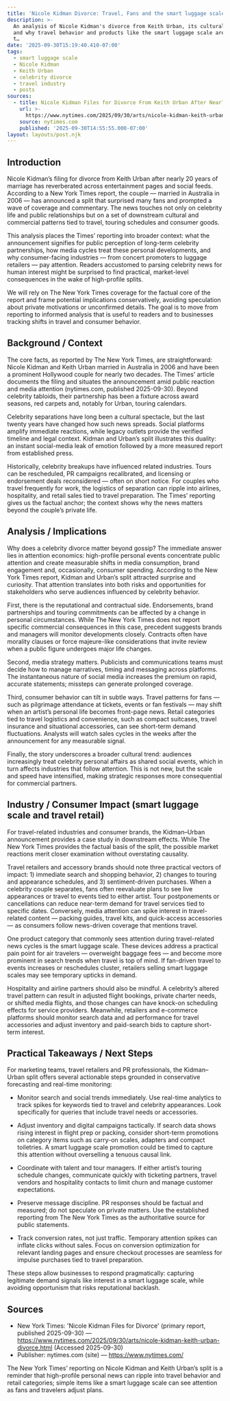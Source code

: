 ```yaml
---
title: 'Nicole Kidman Divorce: Travel, Fans and the smart luggage scale trend'
description: >-
  An analysis of Nicole Kidman's divorce from Keith Urban, its cultural fallout
  and why travel behavior and products like the smart luggage scale are part of
  t…
date: '2025-09-30T15:19:40.410-07:00'
tags:
  - smart luggage scale
  - Nicole Kidman
  - Keith Urban
  - celebrity divorce
  - travel industry
  - posts
sources:
  - title: Nicole Kidman Files for Divorce From Keith Urban After Nearly 20 Years
    url: >-
      https://www.nytimes.com/2025/09/30/arts/nicole-kidman-keith-urban-divorce.html
    source: nytimes.com
    published: '2025-09-30T14:55:55.000-07:00'
layout: layouts/post.njk
---
```


## Introduction

Nicole Kidman’s filing for divorce from Keith Urban after nearly 20 years of marriage has reverberated across entertainment pages and social feeds. According to a New York Times report, the couple — married in Australia in 2006 — has announced a split that surprised many fans and prompted a wave of coverage and commentary. The news touches not only on celebrity life and public relationships but on a set of downstream cultural and commercial patterns tied to travel, touring schedules and consumer goods. 

This analysis places the Times’ reporting into broader context: what the announcement signifies for public perception of long-term celebrity partnerships, how media cycles treat these personal developments, and why consumer-facing industries — from concert promoters to luggage retailers — pay attention. Readers accustomed to parsing celebrity news for human interest might be surprised to find practical, market-level consequences in the wake of high-profile splits. 

We will rely on The New York Times coverage for the factual core of the report and frame potential implications conservatively, avoiding speculation about private motivations or unconfirmed details. The goal is to move from reporting to informed analysis that is useful to readers and to businesses tracking shifts in travel and consumer behavior.

## Background / Context

The core facts, as reported by The New York Times, are straightforward: Nicole Kidman and Keith Urban married in Australia in 2006 and have been a prominent Hollywood couple for nearly two decades. The Times’ article documents the filing and situates the announcement amid public reaction and media attention (nytimes.com, published 2025-09-30). Beyond celebrity tabloids, their partnership has been a fixture across award seasons, red carpets and, notably for Urban, touring calendars. 

Celebrity separations have long been a cultural spectacle, but the last twenty years have changed how such news spreads. Social platforms amplify immediate reactions, while legacy outlets provide the verified timeline and legal context. Kidman and Urban’s split illustrates this duality: an instant social-media leak of emotion followed by a more measured report from established press. 

Historically, celebrity breakups have influenced related industries. Tours can be rescheduled, PR campaigns recalibrated, and licensing or endorsement deals reconsidered — often on short notice. For couples who travel frequently for work, the logistics of separation can ripple into airlines, hospitality, and retail sales tied to travel preparation. The Times’ reporting gives us the factual anchor; the context shows why the news matters beyond the couple’s private life.

## Analysis / Implications

Why does a celebrity divorce matter beyond gossip? The immediate answer lies in attention economics: high-profile personal events concentrate public attention and create measurable shifts in media consumption, brand engagement and, occasionally, consumer spending. According to the New York Times report, Kidman and Urban’s split attracted surprise and curiosity. That attention translates into both risks and opportunities for stakeholders who serve audiences influenced by celebrity behavior. 

First, there is the reputational and contractual side. Endorsements, brand partnerships and touring commitments can be affected by a change in personal circumstances. While The New York Times does not report specific commercial consequences in this case, precedent suggests brands and managers will monitor developments closely. Contracts often have morality clauses or force majeure-like considerations that invite review when a public figure undergoes major life changes. 

Second, media strategy matters. Publicists and communications teams must decide how to manage narratives, timing and messaging across platforms. The instantaneous nature of social media increases the premium on rapid, accurate statements; missteps can generate prolonged coverage. 

Third, consumer behavior can tilt in subtle ways. Travel patterns for fans — such as pilgrimage attendance at tickets, events or fan festivals — may shift when an artist’s personal life becomes front-page news. Retail categories tied to travel logistics and convenience, such as compact suitcases, travel insurance and situational accessories, can see short-term demand fluctuations. Analysts will watch sales cycles in the weeks after the announcement for any measurable signal. 

Finally, the story underscores a broader cultural trend: audiences increasingly treat celebrity personal affairs as shared social events, which in turn affects industries that follow attention. This is not new, but the scale and speed have intensified, making strategic responses more consequential for commercial partners.

## Industry / Consumer Impact (smart luggage scale and travel retail)

For travel-related industries and consumer brands, the Kidman–Urban announcement provides a case study in downstream effects. While The New York Times provides the factual basis of the split, the possible market reactions merit closer examination without overstating causality. 

Travel retailers and accessory brands should note three practical vectors of impact: 1) immediate search and shopping behavior, 2) changes to touring and appearance schedules, and 3) sentiment-driven purchases. When a celebrity couple separates, fans often reevaluate plans to see live appearances or travel to events tied to either artist. Tour postponements or cancellations can reduce near-term demand for travel services tied to specific dates. Conversely, media attention can spike interest in travel-related content — packing guides, travel kits, and quick-access accessories — as consumers follow news-driven coverage that mentions travel. 

One product category that commonly sees attention during travel-related news cycles is the smart luggage scale. These devices address a practical pain point for air travelers — overweight baggage fees — and become more prominent in search trends when travel is top of mind. If fan-driven travel to events increases or reschedules cluster, retailers selling smart luggage scales may see temporary upticks in demand. 

Hospitality and airline partners should also be mindful. A celebrity’s altered travel pattern can result in adjusted flight bookings, private charter needs, or shifted media flights, and those changes can have knock-on scheduling effects for service providers. Meanwhile, retailers and e-commerce platforms should monitor search data and ad performance for travel accessories and adjust inventory and paid-search bids to capture short-term interest.

## Practical Takeaways / Next Steps

For marketing teams, travel retailers and PR professionals, the Kidman–Urban split offers several actionable steps grounded in conservative forecasting and real-time monitoring: 

- Monitor search and social trends immediately. Use real-time analytics to track spikes for keywords tied to travel and celebrity appearances. Look specifically for queries that include travel needs or accessories. 

- Adjust inventory and digital campaigns tactically. If search data shows rising interest in flight prep or packing, consider short-term promotions on category items such as carry-on scales, adapters and compact toiletries. A smart luggage scale promotion could be timed to capture this attention without overselling a tenuous causal link. 

- Coordinate with talent and tour managers. If either artist’s touring schedule changes, communicate quickly with ticketing partners, travel vendors and hospitality contacts to limit churn and manage customer expectations. 

- Preserve message discipline. PR responses should be factual and measured; do not speculate on private matters. Use the established reporting from The New York Times as the authoritative source for public statements. 

- Track conversion rates, not just traffic. Temporary attention spikes can inflate clicks without sales. Focus on conversion optimization for relevant landing pages and ensure checkout processes are seamless for impulse purchases tied to travel preparation. 

These steps allow businesses to respond pragmatically: capturing legitimate demand signals like interest in a smart luggage scale, while avoiding opportunism that risks reputational backlash.

## Sources

- New York Times: 'Nicole Kidman Files for Divorce' (primary report, published 2025-09-30) — https://www.nytimes.com/2025/09/30/arts/nicole-kidman-keith-urban-divorce.html (Accessed 2025-09-30)
- Publisher: nytimes.com (site) — https://www.nytimes.com/

The New York Times’ reporting on Nicole Kidman and Keith Urban’s split is a reminder that high-profile personal news can ripple into travel behavior and retail categories; simple items like a smart luggage scale can see attention as fans and travelers adjust plans.
